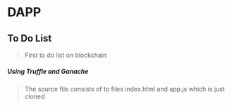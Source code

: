 # DAPP
## To Do List

> First to do list on blockchain
##### Using Truffle and Ganache

> The source file consists of to files index.html and app.js which is just cloned
